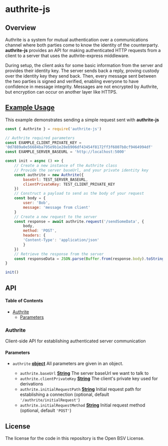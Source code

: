 # authrite-js

## Overview

Authrite is a system for mutual authentication over a communications channel where both parties come to know the identity of the counterparty.
**authrite-js** provides an API for making authenticated HTTP requests from a client to a server that uses the authrite-express middleware.

During setup, the client asks for some basic information from the server and provides their identity key. The server sends back a reply, proving custody over the identity key they send back. Then, every message sent between the two parties is signed and verified, enabling everyone to have confidence in message integrity. Messages are not encrypted by Authrite, but encryption can occur on another layer like HTTPS.

## [Example Usage](#example-usuage)

This example demonstrates sending a simple request sent with **authrite-js**

```js
const { Authrite } = require('authrite-js')

// Authrite required parameters
const EXAMPLE_CLIENT_PRIVATE_KEY = 
'0d7889a0e56684ba795e9b1e28eb906df43454f8172ff3f6807b8cf9464994df'
const EXAMPLE_SERVER_BASEURL = 'http://localhost:5000'

const init = async () => {
    // Create a new instance of the Authrite class
    // Provide the server baseUrl, and your private identity key
    const authrite = new Authrite({
        baseUrl: TEST_SERVER_BASEURL,
        clientPrivateKey: TEST_CLIENT_PRIVATE_KEY
    })
    // Construct a payload to send as the body of your request
    const body = {
        user: 'Bob',
        message: 'message from client'
    }
    // Create a new request to the server
    const response = await authrite.request('/sendSomeData', {
        body,
        method: 'POST',
        headers: {
        'Content-Type': 'application/json'
        }
    })
    // Retrieve the response from the server
    const responseData = JSON.parse(Buffer.from(response.body).toString('utf8'))
}

init()
```

## API

<!-- Generated by documentation.js. Update this documentation by updating the source code. -->

#### Table of Contents

*   [Authrite](#authrite)
    *   [Parameters](#parameters)

### Authrite

Client-side API for establishing authenticated server communication

#### Parameters

*   `authrite` **[object](https://developer.mozilla.org/docs/Web/JavaScript/Reference/Global_Objects/Object)** All parameters are given in an object.

    *   `authrite.baseUrl` **[String](https://developer.mozilla.org/docs/Web/JavaScript/Reference/Global_Objects/String)** The server baseUrl we want to talk to
    *   `authrite.clientPrivateKey` **[String](https://developer.mozilla.org/docs/Web/JavaScript/Reference/Global_Objects/String)** The client's private key used for derivations
    *   `authrite.initialRequestPath` **[String](https://developer.mozilla.org/docs/Web/JavaScript/Reference/Global_Objects/String)** Initial request path for establishing a connection (optional, default `'/authrite/initialRequest'`)
    *   `authrite.initialRequestMethod` **[String](https://developer.mozilla.org/docs/Web/JavaScript/Reference/Global_Objects/String)** Initial request method (optional, default `'POST'`)

## License

The license for the code in this repository is the Open BSV License.
